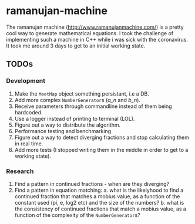 # ramanujan-machine
The ramanujan machine (http://www.ramanujanmachine.com/) is a pretty cool way to generate mathematical equations.
I took the challenge of implementing such a machine in C++ while i was sick with the coronavirus.
It took me around 3 days to get to an initial working state.

## TODOs
### Development
1. Make the `MeetMap` object something persistant, i.e a DB.
2. Add more complex `NumberGenerator`s (*a\_n* and *b\_n*).
3. Receive parameters through commandline instead of them being hardcoded.
4. Use a logger instead of printing to terminal (LOL).
5. Figure out a way to distribute the algorithm.
6. Performance testing and benchmarking
7. Figure out a way to detect diverging fractions and stop calculating them in real time.
8. Add more tests (I stopped writing them in the middle in order to get to a working state).

### Research
1. Find a pattern in continued fractions - when are they diverging?
2. Find a pattern in equation matching:
    a. what is the likelyhood to find a continued fraction that matches a mobius value,
       as a function of the constant used (pi, e, log2 etc) and the size of the numbers?
    b. what is the consistency of continued fractions that match a mobius value,
       as a function of the complexity of the `NumberGenerator`s?
